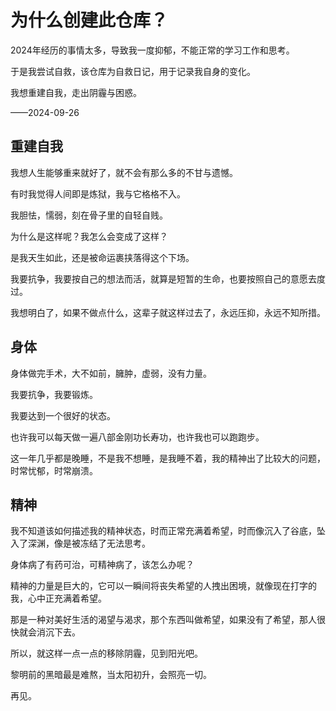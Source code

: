 # 为什么创建此仓库？

2024年经历的事情太多，导致我一度抑郁，不能正常的学习工作和思考。

于是我尝试自救，该仓库为自救日记，用于记录我自身的变化。

我想重建自我，走出阴霾与困惑。

——2024-09-26

## 重建自我

我想人生能够重来就好了，就不会有那么多的不甘与遗憾。

有时我觉得人间即是炼狱，我与它格格不入。

我胆怯，懦弱，刻在骨子里的自轻自贱。

为什么是这样呢？我怎么会变成了这样？

是我天生如此，还是被命运裹挟落得这个下场。

我要抗争，我要按自己的想法而活，就算是短暂的生命，也要按照自己的意愿去度过。

我想明白了，如果不做点什么，这辈子就这样过去了，永远压抑，永远不知所措。

## 身体

身体做完手术，大不如前，臃肿，虚弱，没有力量。

我要抗争，我要锻炼。

我要达到一个很好的状态。

也许我可以每天做一遍八部金刚功长寿功，也许我也可以跑跑步。

这一年几乎都是晚睡，不是我不想睡，是我睡不着，我的精神出了比较大的问题，时常忧郁，时常崩溃。

## 精神

我不知道该如何描述我的精神状态，时而正常充满着希望，时而像沉入了谷底，坠入了深渊，像是被冻结了无法思考。

身体病了有药可治，可精神病了，该怎么办呢？

精神的力量是巨大的，它可以一瞬间将丧失希望的人拽出困境，就像现在打字的我，心中正充满着希望。

那是一种对美好生活的渴望与渴求，那个东西叫做希望，如果没有了希望，那人很快就会消沉下去。

所以，就这样一点一点的移除阴霾，见到阳光吧。

黎明前的黑暗最是难熬，当太阳初升，会照亮一切。

再见。